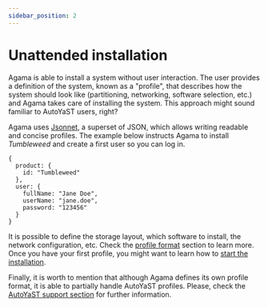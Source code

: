 ```yaml
---
sidebar_position: 2
---
```


# Unattended installation

Agama is able to install a system without user interaction. The user provides a definition of the
system, known as a "profile", that describes how the system should look like (partitioning,
networking, software selection, etc.) and Agama takes care of installing the system. This approach
might sound familiar to AutoYaST users, right?

Agama uses [Jsonnet](https://jsonnet.org/), a superset of JSON, which allows writing readable and
concise profiles. The example below instructs Agama to install _Tumbleweed_ and create a first user
so you can log in.

```jsonnet
{
  product: {
    id: "Tumbleweed"
  },
  user: {
    fullName: "Jane Doe",
    userName: "jane.doe",
    password: "123456"
  }
}
```

It is possible to define the storage layout, which software to install, the network configuration,
etc. Check the [profile format](./unattended/profile) section to learn more. Once you have your
first profile, you might want to learn how to
[start the installation](./unattended/working-with-profiles#starting-the-installation).

Finally, it is worth to mention that although Agama defines its own profile format, it is able to
partially handle AutoYaST profiles. Please, check the
[AutoYaST support section](./unattended/autoyast) for further information.
